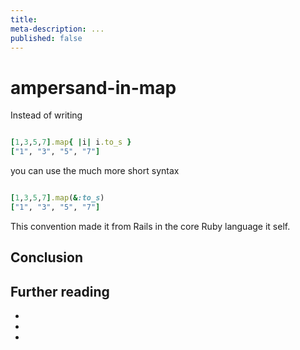 ```yaml
---
title:
meta-description: ...
published: false
---
```

# ampersand-in-map
Instead of writing

```ruby

[1,3,5,7].map{ |i| i.to_s }
["1", "3", "5", "7"]

```

you can use the much more short syntax

```ruby

[1,3,5,7].map(&:to_s)
["1", "3", "5", "7"]

```

This convention made it from Rails in the core Ruby language it self.



## Conclusion

## Further reading

-
-
-


